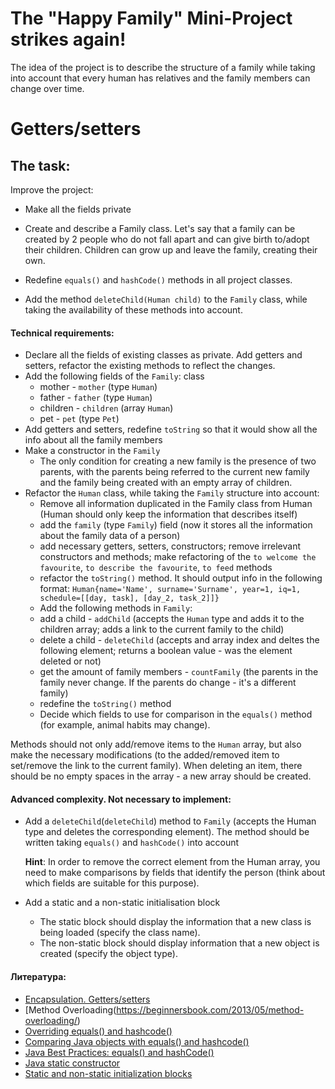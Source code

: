 # The "Happy Family" Mini-Project strikes again!

The idea of the project is to describe the structure of a family while taking into account that every human has relatives and the family members can change over time.

# Getters/setters
## The task:

Improve the project:
- Make all the fields private
- Create and describe a Family class. Let's say that a family can be created by 2 people who do not fall apart and can give birth to/adopt their children. Children can grow up and leave the family, creating their own.

- Redefine `equals()` and `hashCode()` methods in all project classes.
- Add the method `deleteChild(Human child)` to the `Family` class, while taking the availability of these methods into account.

#### Technical requirements:
- Declare all the fields of existing classes as private. Add getters and setters, refactor the existing methods to reflect the changes.
- Add the following fields of the `Family`: class
  - mother - `mother` (type `Human`)
  - father - `father` (type `Human`)
  - children - `children` (array `Human`)
  - pet - `pet` (type `Pet`)
- Add getters and setters, redefine `toString` so that it would show all the info about all the family members
- Make a constructor in the `Family`
  - The only condition for creating a new family is the presence of two parents, with the parents being referred to the current new family and the family being created with an empty array of children.
- Refactor the `Human` class, while taking the `Family` structure into account:
  - Remove all information duplicated in the Family class from Human (Human should only keep the information that describes itself)
  - add the `family` (type `Family`) field (now it stores all the information about the family data of a person)
  - add necessary getters, setters, constructors; remove irrelevant constructors and methods; make refactoring of the  ` to welcome the favourite `, ` to describe the favourite `, ` to feed ` methods
  - refactor the `toString()` method. It should output info in the following format:
  `Human{name='Name', surname='Surname', year=1, iq=1, schedule=[[day, task], [day_2, task_2]]}`
  - Add the following methods in `Family`:
  - add a child - `addChild` (accepts the `Human` type and adds it to the children array; adds a link to the current family to the child)
  - delete a child -  `deleteChild` (accepts and array index and deltes the following element; returns a boolean value - was the element deleted or not)
  - get the amount of family members - `countFamily` (the parents in the family never change. If the parents do change - it's a different family)
  - redefine the `toString()` method
  - Decide which fields to use for comparison in the `equals()` method (for example, animal habits may change).
  
Methods should not only add/remove items to the `Human` array, but also make the necessary modifications (to the added/removed item to set/remove the link to the current family). When deleting an item, there should be no empty spaces in the array - a new array should be created.  

#### Advanced complexity. Not necessary to implement:
- Add a  `deleteChild`(`deleteChild`) method to `Family` (accepts the Human type and deletes the corresponding element). The method should be written taking  `equals()` and `hashCode()` into account

   **Hint**: In order to remove the correct element from the Human array, you need to make comparisons by fields that identify the person (think about which fields are suitable for this purpose).
   
- Add a static and a non-static initialisation block 
  - The static block should display the information that a new class is being loaded (specify the class name).
  - The non-static block should display information that a new object is created (specify the object type).


#### Литература:
- [Encapsulation. Getters/setters](https://www.geeksforgeeks.org/encapsulation-in-java/)
- [Method Overloading(https://beginnersbook.com/2013/05/method-overloading/)
- [Overriding equals() and hashcode()](https://www.mkyong.com/java/java-how-to-overrides-equals-and-hashcode/)
- [Comparing Java objects with equals() and hashcode()](https://www.javaworld.com/article/3305792/learn-java/java-challengers-4-comparing-java-objects-with-equals-and-hashcode.html)
- [Java Best Practices: equals() and hashCode()](https://www.intigua.com/blog/good-and-bad-equals-and-hashcode)
- [Java static constructor](https://softwareengineering.stackexchange.com/questions/228242/working-with-static-constructor-in-java)
- [Static and non-static initialization blocks](https://www.quora.com/What-is-difference-between-non-static-block-and-instance-initialize-block)
